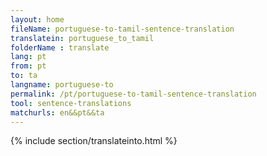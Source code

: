 ```yaml
---
layout: home
fileName: portuguese-to-tamil-sentence-translation
translatein: portuguese_to_tamil
folderName : translate
lang: pt
from: pt
to: ta
langname: portuguese-to
permalink: /pt/portuguese-to-tamil-sentence-translation
tool: sentence-translations
matchurls: en&&pt&&ta
---
```

{% include section/translateinto.html %}
